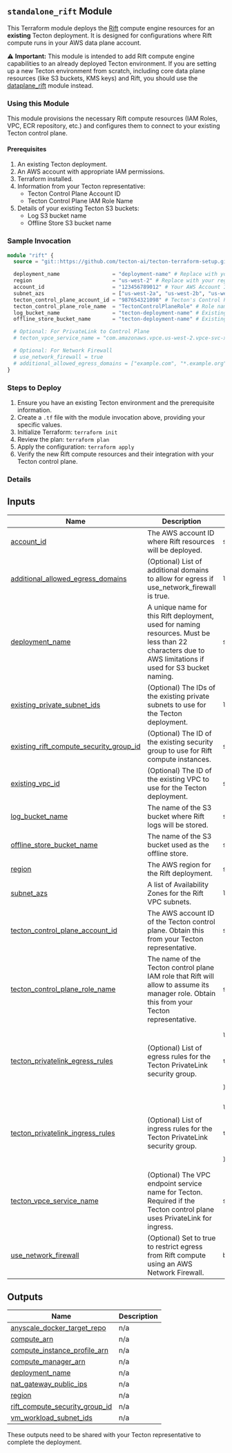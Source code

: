 ## `standalone_rift` Module

This Terraform module deploys the [Rift](https://docs.tecton.ai/docs/concepts/compute-in-tecton#rift) compute engine resources for an **existing** Tecton deployment. It is designed for configurations where Rift compute runs in your AWS data plane account.

⚠️ **Important:** This module is intended to add Rift compute engine capabilities to an already deployed Tecton environment. If you are setting up a new Tecton environment from scratch, including core data plane resources (like S3 buckets, KMS keys) and Rift, you should use the [dataplane_rift](../dataplane_rift/) module instead.

### Using this Module

This module provisions the necessary Rift compute resources (IAM Roles, VPC, ECR repository, etc.) and configures them to connect to your existing Tecton control plane.

#### Prerequisites

1.  An existing Tecton deployment.
2.  An AWS account with appropriate IAM permissions.
3.  Terraform installed.
4.  Information from your Tecton representative:
    *   Tecton Control Plane Account ID
    *   Tecton Control Plane IAM Role Name
5.  Details of your existing Tecton S3 buckets:
    *   Log S3 bucket name
    *   Offline Store S3 bucket name

### Sample Invocation

```terraform
module "rift" {
  source = "git::https://github.com/tecton-ai/tecton-terraform-setup.git//modules/standalone_rift"

  deployment_name                 = "deployment-name" # Replace with your deployment name (existing)
  region                          = "us-west-2" # Replace with your region
  account_id                      = "123456789012" # Your AWS Account ID
  subnet_azs                      = ["us-west-2a", "us-west-2b", "us-west-2c"] # AZs in your region
  tecton_control_plane_account_id = "987654321098" # Tecton's Control Plane Account ID
  tecton_control_plane_role_name  = "TectonControlPlaneRole" # Role name provided by tecton
  log_bucket_name                 = "tecton-deployment-name" # Existing S3 Bucket
  offline_store_bucket_name       = "tecton-deployment-name" # Existing S3 Bucket

  # Optional: For PrivateLink to Control Plane
  # tecton_vpce_service_name = "com.amazonaws.vpce.us-west-2.vpce-svc-xxxxxxxxxxxxxxxxx"

  # Optional: For Network Firewall
  # use_network_firewall = true
  # additional_allowed_egress_domains = ["example.com", "*.example.org"]
}
```

### Steps to Deploy

1.  Ensure you have an existing Tecton environment and the prerequisite information.
2.  Create a `.tf` file with the module invocation above, providing your specific values.
3.  Initialize Terraform: `terraform init`
4.  Review the plan: `terraform plan`
5.  Apply the configuration: `terraform apply`
6.  Verify the new Rift compute resources and their integration with your Tecton control plane.

### Details

<!-- BEGIN_TF_DOCS -->


## Inputs

| Name | Description | Type | Default | Required |
|------|-------------|------|---------|:--------:|
| <a name="input_account_id"></a> [account\_id](#input\_account\_id) | The AWS account ID where Rift resources will be deployed. | `string` | n/a | yes |
| <a name="input_additional_allowed_egress_domains"></a> [additional\_allowed\_egress\_domains](#input\_additional\_allowed\_egress\_domains) | (Optional) List of additional domains to allow for egress if use\_network\_firewall is true. | `list(string)` | `null` | no |
| <a name="input_deployment_name"></a> [deployment\_name](#input\_deployment\_name) | A unique name for this Rift deployment, used for naming resources. Must be less than 22 characters due to AWS limitations if used for S3 bucket naming. | `string` | n/a | yes |
| <a name="input_existing_private_subnet_ids"></a> [existing\_private\_subnet\_ids](#input\_existing\_private\_subnet\_ids) | (Optional) The IDs of the existing private subnets to use for the Tecton deployment. | `list(string)` | `null` | no |
| <a name="input_existing_rift_compute_security_group_id"></a> [existing\_rift\_compute\_security\_group\_id](#input\_existing\_rift\_compute\_security\_group\_id) | (Optional) The ID of the existing security group to use for Rift compute instances. | `string` | `null` | no |
| <a name="input_existing_vpc_id"></a> [existing\_vpc\_id](#input\_existing\_vpc\_id) | (Optional) The ID of the existing VPC to use for the Tecton deployment. | `string` | `null` | no |
| <a name="input_log_bucket_name"></a> [log\_bucket\_name](#input\_log\_bucket\_name) | The name of the S3 bucket where Rift logs will be stored. | `string` | n/a | yes |
| <a name="input_offline_store_bucket_name"></a> [offline\_store\_bucket\_name](#input\_offline\_store\_bucket\_name) | The name of the S3 bucket used as the offline store. | `string` | n/a | yes |
| <a name="input_region"></a> [region](#input\_region) | The AWS region for the Rift deployment. | `string` | n/a | yes |
| <a name="input_subnet_azs"></a> [subnet\_azs](#input\_subnet\_azs) | A list of Availability Zones for the Rift VPC subnets. | `list(string)` | n/a | yes |
| <a name="input_tecton_control_plane_account_id"></a> [tecton\_control\_plane\_account\_id](#input\_tecton\_control\_plane\_account\_id) | The AWS account ID of the Tecton control plane. Obtain this from your Tecton representative. | `string` | n/a | yes |
| <a name="input_tecton_control_plane_role_name"></a> [tecton\_control\_plane\_role\_name](#input\_tecton\_control\_plane\_role\_name) | The name of the Tecton control plane IAM role that Rift will allow to assume its manager role. Obtain this from your Tecton representative. | `string` | n/a | yes |
| <a name="input_tecton_privatelink_egress_rules"></a> [tecton\_privatelink\_egress\_rules](#input\_tecton\_privatelink\_egress\_rules) | (Optional) List of egress rules for the Tecton PrivateLink security group. | <pre>list(object({<br/>    cidr        = string<br/>    from_port   = number<br/>    to_port     = number<br/>    protocol    = string<br/>    description = string<br/>  }))</pre> | `null` | no |
| <a name="input_tecton_privatelink_ingress_rules"></a> [tecton\_privatelink\_ingress\_rules](#input\_tecton\_privatelink\_ingress\_rules) | (Optional) List of ingress rules for the Tecton PrivateLink security group. | <pre>list(object({<br/>    cidr        = string<br/>    from_port   = number<br/>    to_port     = number<br/>    protocol    = string<br/>    description = string<br/>  }))</pre> | `null` | no |
| <a name="input_tecton_vpce_service_name"></a> [tecton\_vpce\_service\_name](#input\_tecton\_vpce\_service\_name) | (Optional) The VPC endpoint service name for Tecton. Required if the Tecton control plane uses PrivateLink for ingress. | `string` | `null` | no |
| <a name="input_use_network_firewall"></a> [use\_network\_firewall](#input\_use\_network\_firewall) | (Optional) Set to true to restrict egress from Rift compute using an AWS Network Firewall. | `bool` | `false` | no |  
## Outputs

| Name | Description |
|------|-------------|
| <a name="output_anyscale_docker_target_repo"></a> [anyscale\_docker\_target\_repo](#output\_anyscale\_docker\_target\_repo) | n/a |
| <a name="output_compute_arn"></a> [compute\_arn](#output\_compute\_arn) | n/a |
| <a name="output_compute_instance_profile_arn"></a> [compute\_instance\_profile\_arn](#output\_compute\_instance\_profile\_arn) | n/a |
| <a name="output_compute_manager_arn"></a> [compute\_manager\_arn](#output\_compute\_manager\_arn) | n/a |
| <a name="output_deployment_name"></a> [deployment\_name](#output\_deployment\_name) | n/a |
| <a name="output_nat_gateway_public_ips"></a> [nat\_gateway\_public\_ips](#output\_nat\_gateway\_public\_ips) | n/a |
| <a name="output_region"></a> [region](#output\_region) | n/a |
| <a name="output_rift_compute_security_group_id"></a> [rift\_compute\_security\_group\_id](#output\_rift\_compute\_security\_group\_id) | n/a |
| <a name="output_vm_workload_subnet_ids"></a> [vm\_workload\_subnet\_ids](#output\_vm\_workload\_subnet\_ids) | n/a |
<!-- END_TF_DOCS -->


These outputs need to be shared with your Tecton representative to complete the deployment.
